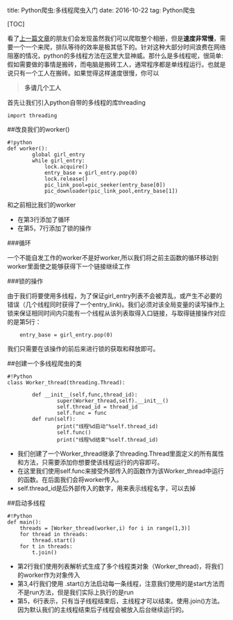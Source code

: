 title: Python爬虫:多线程爬虫入门
date: 2016-10-22
tag: Python爬虫

[TOC]

<!--Sidebar-->

看了[上一篇文章](../12)的朋友们会发现虽然我们可以爬取整个相册，但是**速度非常慢**，需要一个一个来爬，排队等待的效率是极其低下的。针对这种大部分时间浪费在网络阻塞的情况，python的多线程方法在这里大显神威。那什么是多线程呢，很简单: 假如需要做的事情是搬砖，而电脑是搬砖工人，通常程序都是单线程运行。也就是说只有一个工人在搬砖。如果觉得这样速度很慢，你可以

> **多请几个工人**


<!--More-->


首先让我们引入python自带的多线程的库threading

	import threading


##改良我们的worker()

	#!python
	def worker():
			global girl_entry
			while girl_entry:
				lock.acquire()
				entry_base = girl_entry.pop(0)
				lock.release()
				pic_link_pool=pic_seeker(entry_base[0])
				pic_downloader(pic_link_pool,entry_base[1])
				
和之前相比我们的worker

- 在第3行添加了循环
- 在第5，7行添加了锁的操作

###循环

一个不能自发工作的worker不是好worker,所以我们将之前主函数的循环移动到worker里面使之能够获得下一个链接继续工作

###锁的操作

由于我们将要使用多线程，为了保证girl_entry列表不会被弄乱，或产生不必要的错误（几个线程同时获得了一个entry_link)。我们必须对该全局变量的读写操作上锁来保证相同时间内只能有一个线程从该列表取得入口链接，与取得链接操作对应的是第5行：
	
		entry_base = girl_entry.pop(0)
我们只需要在该操作的前后来进行锁的获取和释放即可。


##创建一个多线程爬虫的类


	#!Python
	class Worker_thread(threading.Thread):
	
			def __init__(self,func,thread_id):
					super(Worker_thread,self).__init__()
					self.thread_id = thread_id
					self.func = func
			def run(self):
					print("线程%d启动"%self.thread_id)
					self.func()
					print("线程%d结束"%self.thread_id)


- 我们创建了一个Worker_thread继承了threading.Thread里面定义的所有属性和方法，只需要添加你想要使该线程运行的内容即可。
- 在这里我们使用self.func来接受外部传入的函数作为该Worker_thread中运行的函数。在后面我们会将worker传入。
- self.thread_id是后外部传入的数字，用来表示线程名字，可以去掉

##启动多线程

	#!Python
	def main():
		threads = [Worker_thread(worker,i) for i in range(1,3)]
		for thread in threads:
			thread.start()
		for t in threads:
			t.join()


- 第2行我们使用列表解析式生成了多个线程类对象（Worker_thread)，将我们的worker作为对象传入
- 第3,4行我们使用 .start()方法启动每一条线程，注意我们使用的是start方法而不是run方法，但是我们实际上执行的是run
- 第5，6行表示，只有当子线程结束后，主线程才可以结束。使用.join()方法。因为默认我们的主线程结束后子线程会被放入后台继续运行的。




